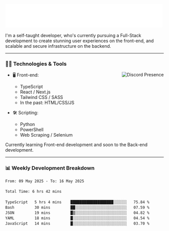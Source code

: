 <img src="assets/wave.svg" alt=":wave:" />

I'm a self-taught developer, who's currently pursuing a Full-Stack development to create stunning user experiences on the front-end, and scalable and secure infrastructure on the backend.

---

### 🧑‍💻 Technologies & Tools

<a href="https://discord.com/users/414304208649453568" target="_blank" rel="nofollow">
   <img src="https://lanyard-profile-readme.vercel.app/api/414304208649453568?idleMessage=Probably%20doing%20something%20else..." alt="Discord Presence" align="right">
</a>

- 🖥️ Front-end:

  - TypeScript
  - React / Next.js
  - Tailwind CSS / SASS
  - In the past: HTML/CSS/JS

- 🛠 Scripting:

  - Python
  - PowerShell
  - Web Scraping / Selenium

Currently learning Front-end development and soon to the Back-end development.

---

### 📊 Weekly Development Breakdown

<!--START_SECTION:waka-->

```txt
From: 09 May 2025 - To: 16 May 2025

Total Time: 6 hrs 42 mins

TypeScript   5 hrs 4 mins    ███████████████████░░░░░░   75.84 %
Bash         30 mins         ██░░░░░░░░░░░░░░░░░░░░░░░   07.59 %
JSON         19 mins         █▒░░░░░░░░░░░░░░░░░░░░░░░   04.82 %
YAML         18 mins         █░░░░░░░░░░░░░░░░░░░░░░░░   04.54 %
JavaScript   14 mins         █░░░░░░░░░░░░░░░░░░░░░░░░   03.70 %
```

<!--END_SECTION:waka-->
